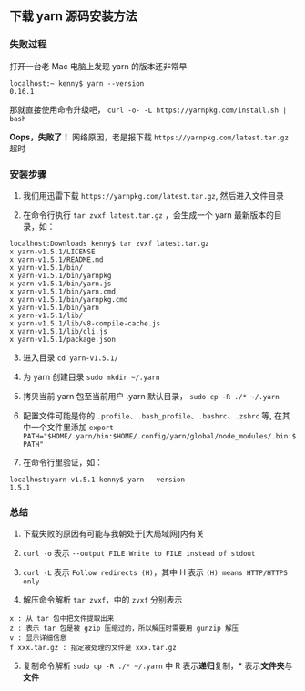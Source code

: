 ## 下载 yarn 源码安装方法

### 失败过程

打开一台老 Mac 电脑上发现 yarn 的版本还非常早

```
localhost:~ kenny$ yarn --version
0.16.1
```

那就直接使用命令升级吧， `curl -o- -L https://yarnpkg.com/install.sh | bash`

**Oops，失败了！** 网络原因，老是报下载 `https://yarnpkg.com/latest.tar.gz` 超时

### 安装步骤

1.  我们用迅雷下载 `https://yarnpkg.com/latest.tar.gz`, 然后进入文件目录

2.  在命令行执行 `tar zvxf latest.tar.gz` ，会生成一个 yarn 最新版本的目录，如：

```
localhost:Downloads kenny$ tar zvxf latest.tar.gz
x yarn-v1.5.1/LICENSE
x yarn-v1.5.1/README.md
x yarn-v1.5.1/bin/
x yarn-v1.5.1/bin/yarnpkg
x yarn-v1.5.1/bin/yarn.js
x yarn-v1.5.1/bin/yarn.cmd
x yarn-v1.5.1/bin/yarnpkg.cmd
x yarn-v1.5.1/bin/yarn
x yarn-v1.5.1/lib/
x yarn-v1.5.1/lib/v8-compile-cache.js
x yarn-v1.5.1/lib/cli.js
x yarn-v1.5.1/package.json
```

3.  进入目录 `cd yarn-v1.5.1/`

4.  为 yarn 创建目录 `sudo mkdir ~/.yarn`

5.  拷贝当前 yarn 包至当前用户 .yarn 默认目录， `sudo cp -R ./* ~/.yarn`

6.  配置文件可能是你的 `.profile`、`.bash_profile`、`.bashrc`、`.zshrc` 等, 在其中一个文件里添加 `export PATH="$HOME/.yarn/bin:$HOME/.config/yarn/global/node_modules/.bin:$PATH"`

7.  在命令行里验证，如：

```
localhost:yarn-v1.5.1 kenny$ yarn --version
1.5.1
```

### 总结

1.  下载失败的原因有可能与我朝处于[大局域网]内有关

2.  `curl -o` 表示 `--output FILE Write to FILE instead of stdout`

3.  `curl -L` 表示 `Follow redirects (H)`，其中 H 表示 `(H) means HTTP/HTTPS only`

4.  解压命令解析 `tar zvxf`，中的 `zvxf` 分别表示

```
x : 从 tar 包中把文件提取出来
z : 表示 tar 包是被 gzip 压缩过的，所以解压时需要用 gunzip 解压
v : 显示详细信息
f xxx.tar.gz : 指定被处理的文件是 xxx.tar.gz
```

5.  复制命令解析 `sudo cp -R ./* ~/.yarn` 中 R 表示**递归**复制，\* 表示**文件夹**与**文件**

